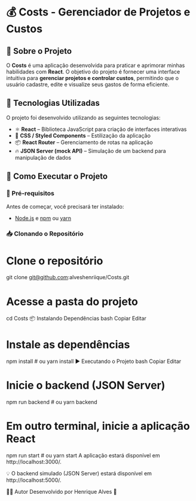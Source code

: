 # 💰 Costs - Gerenciador de Projetos e Custos

## 📝 Sobre o Projeto

O **Costs** é uma aplicação desenvolvida para praticar e aprimorar minhas habilidades com **React**. O objetivo do projeto é fornecer uma interface intuitiva para **gerenciar projetos e controlar custos**, permitindo que o usuário cadastre, edite e visualize seus gastos de forma eficiente.

## 🚀 Tecnologias Utilizadas

O projeto foi desenvolvido utilizando as seguintes tecnologias:

- ⚛️ **React** – Biblioteca JavaScript para criação de interfaces interativas  
- 🎨 **CSS / Styled Components** – Estilização da aplicação  
- 📦 **React Router** – Gerenciamento de rotas na aplicação  
- 🔥 **JSON Server (mock API)** – Simulação de um backend para manipulação de dados  

## 📂 Como Executar o Projeto

### 🔧 Pré-requisitos

Antes de começar, você precisará ter instalado:

- [Node.js](https://nodejs.org/) e [npm](https://www.npmjs.com/) ou [yarn](https://yarnpkg.com/)

### 📥 Clonando o Repositório

# Clone o repositório
git clone git@github.com:alveshenriique/Costs.git

# Acesse a pasta do projeto
cd Costs
📦 Instalando Dependências
bash
Copiar
Editar

# Instale as dependências
npm install  # ou yarn install
▶️ Executando o Projeto
bash
Copiar
Editar

# Inicie o backend (JSON Server)
npm run backend  # ou yarn backend

# Em outro terminal, inicie a aplicação React
npm run start  # ou yarn start
A aplicação estará disponível em http://localhost:3000/.

💡 O backend simulado (JSON Server) estará disponível em http://localhost:5000/.

👨‍💻 Autor
Desenvolvido por Henrique Alves 🚀

